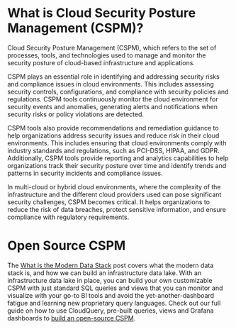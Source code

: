 # What is Cloud Security Posture Management (CSPM)?

Cloud Security Posture Management (CSPM), which refers to the set of processes, tools, and technologies used to manage and monitor the security posture of cloud-based infrastructure and applications.

CSPM plays an essential role in identifying and addressing security risks and compliance issues in cloud environments.
This includes assessing security controls, configurations, and compliance with security policies and regulations.
CSPM tools continuously monitor the cloud environment for security events and anomalies, generating alerts and notifications when security risks or policy violations are detected.

CSPM tools also provide recommendations and remediation guidance to help organizations address security issues and reduce risk in their cloud environments.
This includes ensuring that cloud environments comply with industry standards and regulations, such as PCI-DSS, HIPAA, and GDPR. Additionally, CSPM tools provide reporting and analytics capabilities to help organizations track their security posture over time and identify trends and patterns in security incidents and compliance issues.

In multi-cloud or hybrid cloud environments, where the complexity of the infrastructure and the different cloud providers used can pose significant security challenges, CSPM becomes critical.
It helps organizations to reduce the risk of data breaches, protect sensitive information, and ensure compliance with regulatory requirements.

# Open Source CSPM

The [What is the Modern Data Stack](/docs/glossary/what-is-the-modern-data-stack) post covers what the modern data stack is, and how we can build an infrastructure data lake. With an infrastructure data lake in place, you can build your own customizable CSPM with just standard SQL queries and views that you can monitor and visualize with your go-to BI tools and avoid the yet-another-dashboard fatigue and learning new proprietary query languages. Check out our full guide on how to use CloudQuery, pre-built queries, views and Grafana dashboards to [build an open-source CSPM](/how-to-guides/open-source-cspm).
